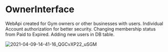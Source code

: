 # OwnerInterface


WebApi created for Gym owners or other businesses with users. 
Individual Account authorization for better security.
Changing membership status from Paid to Expired.
Adding new users in DB table.

![2021-04-09-14-41-16_QGCvXP22_uSGM](https://user-images.githubusercontent.com/71831119/114182849-6ddd2480-9943-11eb-847a-123a7fdcd553.gif)

